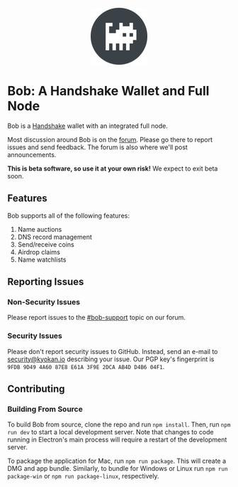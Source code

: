 <p align="center"><img src="./resources/icons/128x128.png"></p>

# Bob: A Handshake Wallet and Full Node

Bob is a [Handshake](https://handshake.org) wallet with an integrated full node.

Most discussion around Bob is on the [forum](https://forum.kyokan.io). Please go there to report issues and send feedback. The forum is also where we'll post announcements.

**This is beta software, so use it at your own risk!** We expect to exit beta soon.

## Features

Bob supports all of the following features:

1. Name auctions
2. DNS record management
3. Send/receive coins
4. Airdrop claims
5. Name watchlists

## Reporting Issues

### Non-Security Issues

Please report issues to the [#bob-support](https://forum.kyokan.io/c/bob/support/5) topic on our forum.

### Security Issues

Please don't report security issues to GitHub. Instead, send an e-mail to [security@kyokan.io](mailto:security@kyokan.io) describing your issue. Our PGP key's fingerprint is `9FDB 9D49 4A60 87E8 E61A 3F9E 2DCA AB4D D4B6 04F1`.

## Contributing

### Building From Source

To build Bob from source, clone the repo and run `npm install`. Then, run `npm run dev` to start a local development server. Note that changes to code running in Electron's main process will require a restart of the development server.

To package the application for Mac, run `npm run package`. This will create a DMG and app bundle. Similarly, to bundle for Windows or Linux run `npm run package-win` or `npm run package-linux`, respectively.
